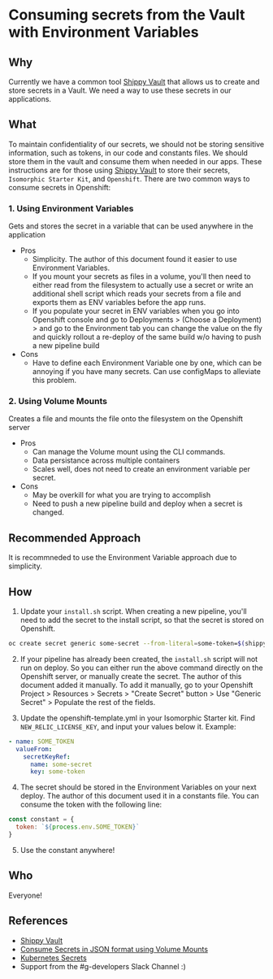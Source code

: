 # Consuming secrets from the Vault with Environment Variables

## Why

Currently we have a common tool [Shippy Vault](https://github.com/telus/shippy-cli) that allows us to create and store secrets in a Vault.  We need a way to use these secrets in our applications.

## What

To maintain confidentiality of our secrets, we should not be storing sensitive information, such as tokens, in our code and constants files.  We should store them in the vault and consume them when needed in our apps.
These instructions are for those using [Shippy Vault](https://github.com/telus/shippy-cli) to store their secrets, `Isomorphic Starter Kit`, and `Openshift`.
There are two common ways to consume secrets in Openshift:
### 1. Using Environment Variables
  Gets and stores the secret in a variable that can be used anywhere in the application
  - Pros
    - Simplicity. The author of this document found it easier to use Environment Variables.
    - If you mount your secrets as files in a volume, you'll then need to either read from the filesystem to actually use a secret or write an additional shell script which reads your secrets from a file and exports them as ENV variables before the app runs.
    - If you populate your secret in ENV variables when you go into Openshift console and go to Deployments > (Choose a Deployment) > and go to the Environment tab you can change the value on the fly and quickly rollout a re-deploy of the same build w/o having to push a new pipeline build
  - Cons
    - Have to define each Environment Variable one by one, which can be annoying if you have many secrets.  Can use configMaps to alleviate this problem.
### 2. Using Volume Mounts
  Creates a file and mounts the file onto the filesystem on the Openshift server
  - Pros
    - Can manage the Volume mount using the CLI commands.
    - Data persistance across multiple containers
    - Scales well, does not need to create an environment variable per secret.
  - Cons
    - May be overkill for what you are trying to accomplish
    - Need to push a new pipeline build and deploy when a secret is changed.

## Recommended Approach

It is recommneded to use the Environment Variable approach due to simplicity.

## How

1. Update your `install.sh` script.  When creating a new pipeline, you'll need to add the secret to the install script, so that the secret is stored on Openshift.
```sh
oc create secret generic some-secret --from-literal=some-token=$(shippy get secret someToken --some-project --field=some-token) --dry-run -o yaml | oc apply -f -
```
2. If your pipeline has already been created, the `install.sh` script will not run on deploy.  So you can either run the above command directly on the Openshift server, or manually create the secret.  The author of this document added it manually.  To add it manually, go to your Openshift Project > Resources > Secrets > "Create Secret" button > Use "Generic Secret" > Populate the rest of the fields.

3. Update the openshift-template.yml in your Isomorphic Starter kit.  Find `NEW_RELIC_LICENSE_KEY`, and input your values below it. Example:
```yaml
- name: SOME_TOKEN
  valueFrom:
    secretKeyRef:
      name: some-secret
      key: some-token
```
4. The secret should be stored in the Environment Variables on your next deploy.  The author of this document used it in a constants file.  You can consume the token with the following line: 
```js
const constant = {
  token: `${process.env.SOME_TOKEN}`
}
```

5. Use the constant anywhere!

## Who

Everyone!

## References

- [Shippy Vault](https://github.com/telus/shippy-cli)
- [Consume Secrets in JSON format using Volume Mounts](https://github.com/telus/my-telus-e2e/blob/master/SECRETS.md)
- [Kubernetes Secrets](https://kubernetes.io/docs/concepts/configuration/secret/#use-cases)
- Support from the #g-developers Slack Channel :)
